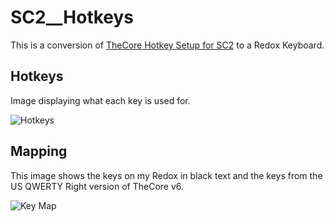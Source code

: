# SC2__Hotkeys

This is a conversion of [TheCore Hotkey Setup for SC2](https://goo.gl/wQwQp7) to a Redox Keyboard.


## Hotkeys
Image displaying what each key is used for.

![Hotkeys](https://imgur.com/Na6exOB.png)


## Mapping
This image shows the keys on my Redox in black text and the keys from the US QWERTY Right version of TheCore v6.

![Key Map](https://imgur.com/6zElLXg.png)

